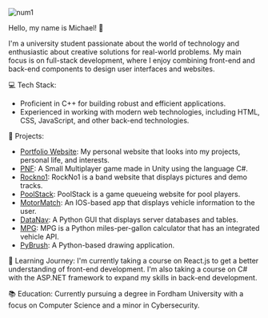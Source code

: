 ![num1](https://github.com/mkocovic2/mkocovic2/assets/93215057/031dc1de-0755-4693-bcba-8fc5ab17b35e)

Hello, my name is Michael! 👋

I'm a university student passionate about the world of technology and enthusiastic about creative solutions for real-world problems. My main focus is on full-stack development, where I enjoy combining front-end and back-end components to design user interfaces and websites.

💻 Tech Stack:
- Proficient in C++ for building robust and efficient applications.
- Experienced in working with modern web technologies, including HTML, CSS, JavaScript, and other back-end technologies.

🚀 Projects:
- [Portfolio Website](https://michaelkocovic.000webhostapp.com/): My personal website that looks into my projects, personal life, and interests.
- [PNF](https://github.com/mkocovic2/PNF): A Small Multiplayer game made in Unity using the language C#.
- [Rockno1](https://github.com/mkocovic2/RockNo1): RockNo1 is a band website that displays pictures and demo tracks.
- [PoolStack](https://github.com/mkocovic2/PoolStack): PoolStack is a game queueing website for pool players.
- [MotorMatch](https://github.com/mkocovic2/MotorMatch): An IOS-based app that displays vehicle information to the user.
- [DataNav](https://github.com/mkocovic2/DataNav): A Python GUI that displays server databases and tables.
- [MPG](https://github.com/mkocovic2/MPG): MPG is a Python miles-per-gallon calculator that has an integrated vehicle API.
- [PyBrush](https://github.com/mkocovic2/Pybrush): A Python-based drawing application.

🌱 Learning Journey:
I'm currently taking a course on React.js to get a better understanding of front-end development. I'm also taking a course on C# with the ASP.NET framework to expand my skills in back-end development.

📚 Education:
Currently pursuing a degree in Fordham University with a focus on Computer Science and a minor in Cybersecurity.
